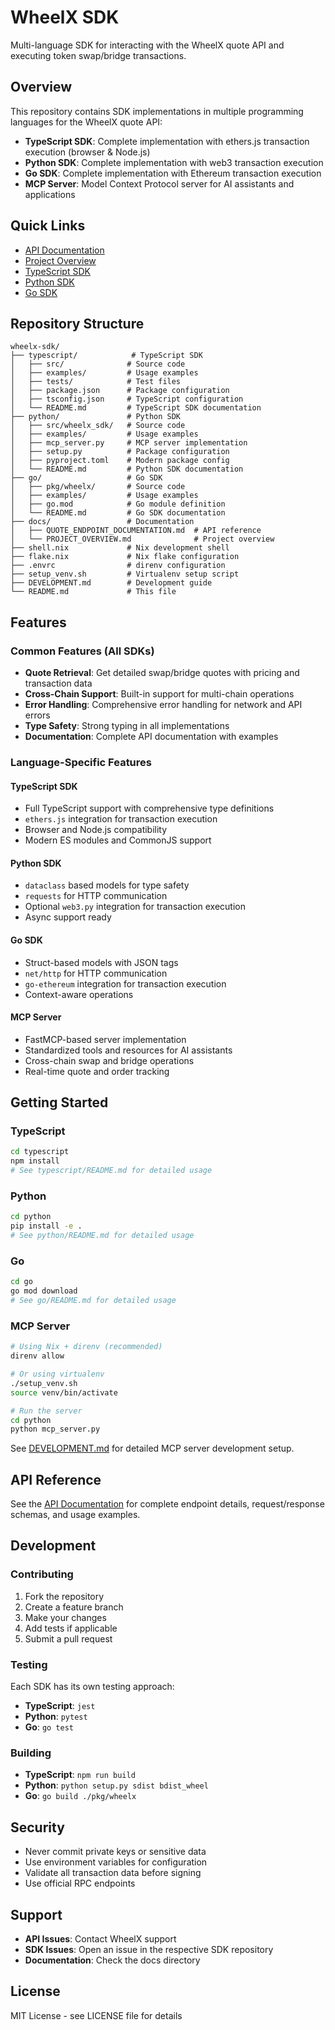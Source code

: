 # WheelX SDK

Multi-language SDK for interacting with the WheelX quote API and executing token swap/bridge transactions.

## Overview

This repository contains SDK implementations in multiple programming languages for the WheelX quote API:

- **TypeScript SDK**: Complete implementation with ethers.js transaction execution (browser & Node.js)
- **Python SDK**: Complete implementation with web3 transaction execution
- **Go SDK**: Complete implementation with Ethereum transaction execution
- **MCP Server**: Model Context Protocol server for AI assistants and applications

## Quick Links

- [API Documentation](docs/QUOTE_ENDPOINT_DOCUMENTATION.md)
- [Project Overview](docs/PROJECT_OVERVIEW.md)
- [TypeScript SDK](typescript/README.md)
- [Python SDK](python/README.md)
- [Go SDK](go/README.md)

## Repository Structure

```
wheelx-sdk/
├── typescript/            # TypeScript SDK
│   ├── src/              # Source code
│   ├── examples/         # Usage examples
│   ├── tests/            # Test files
│   ├── package.json      # Package configuration
│   ├── tsconfig.json     # TypeScript configuration
│   └── README.md         # TypeScript SDK documentation
├── python/               # Python SDK
│   ├── src/wheelx_sdk/   # Source code
│   ├── examples/         # Usage examples
│   ├── mcp_server.py     # MCP server implementation
│   ├── setup.py          # Package configuration
│   ├── pyproject.toml    # Modern package config
│   └── README.md         # Python SDK documentation
├── go/                   # Go SDK
│   ├── pkg/wheelx/       # Source code
│   ├── examples/         # Usage examples
│   ├── go.mod            # Go module definition
│   └── README.md         # Go SDK documentation
├── docs/                 # Documentation
│   ├── QUOTE_ENDPOINT_DOCUMENTATION.md  # API reference
│   └── PROJECT_OVERVIEW.md              # Project overview
├── shell.nix             # Nix development shell
├── flake.nix             # Nix flake configuration
├── .envrc                # direnv configuration
├── setup_venv.sh         # Virtualenv setup script
├── DEVELOPMENT.md        # Development guide
└── README.md             # This file
```

## Features

### Common Features (All SDKs)

- **Quote Retrieval**: Get detailed swap/bridge quotes with pricing and transaction data
- **Cross-Chain Support**: Built-in support for multi-chain operations
- **Error Handling**: Comprehensive error handling for network and API errors
- **Type Safety**: Strong typing in all implementations
- **Documentation**: Complete API documentation with examples

### Language-Specific Features

#### TypeScript SDK
- Full TypeScript support with comprehensive type definitions
- `ethers.js` integration for transaction execution
- Browser and Node.js compatibility
- Modern ES modules and CommonJS support

#### Python SDK
- `dataclass` based models for type safety
- `requests` for HTTP communication
- Optional `web3.py` integration for transaction execution
- Async support ready

#### Go SDK
- Struct-based models with JSON tags
- `net/http` for HTTP communication
- `go-ethereum` integration for transaction execution
- Context-aware operations

#### MCP Server
- FastMCP-based server implementation
- Standardized tools and resources for AI assistants
- Cross-chain swap and bridge operations
- Real-time quote and order tracking

## Getting Started

### TypeScript

```bash
cd typescript
npm install
# See typescript/README.md for detailed usage
```

### Python

```bash
cd python
pip install -e .
# See python/README.md for detailed usage
```

### Go

```bash
cd go
go mod download
# See go/README.md for detailed usage
```

### MCP Server

```bash
# Using Nix + direnv (recommended)
direnv allow

# Or using virtualenv
./setup_venv.sh
source venv/bin/activate

# Run the server
cd python
python mcp_server.py
```

See [DEVELOPMENT.md](DEVELOPMENT.md) for detailed MCP server development setup.

## API Reference

See the [API Documentation](docs/QUOTE_ENDPOINT_DOCUMENTATION.md) for complete endpoint details, request/response schemas, and usage examples.

## Development

### Contributing

1. Fork the repository
2. Create a feature branch
3. Make your changes
4. Add tests if applicable
5. Submit a pull request

### Testing

Each SDK has its own testing approach:

- **TypeScript**: `jest`
- **Python**: `pytest`
- **Go**: `go test`

### Building

- **TypeScript**: `npm run build`
- **Python**: `python setup.py sdist bdist_wheel`
- **Go**: `go build ./pkg/wheelx`

## Security

- Never commit private keys or sensitive data
- Use environment variables for configuration
- Validate all transaction data before signing
- Use official RPC endpoints

## Support

- **API Issues**: Contact WheelX support
- **SDK Issues**: Open an issue in the respective SDK repository
- **Documentation**: Check the docs directory

## License

MIT License - see LICENSE file for details
